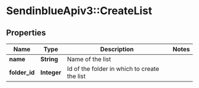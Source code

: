 # SendinblueApiv3::CreateList

## Properties
Name | Type | Description | Notes
------------ | ------------- | ------------- | -------------
**name** | **String** | Name of the list | 
**folder_id** | **Integer** | Id of the folder in which to create the list | 


